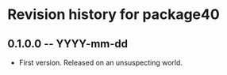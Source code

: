 # Revision history for package40

## 0.1.0.0 -- YYYY-mm-dd

* First version. Released on an unsuspecting world.
